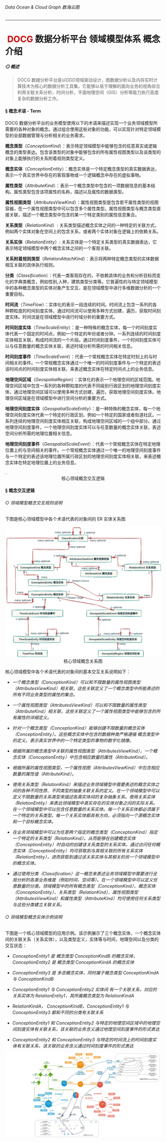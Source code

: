 ###### Data Ocean & Cloud Graph  数海云图

***
# <span style="color:#CE0000;"> DOCG </span>数据分析平台 领域模型体系 概念介绍

##### ◎ 概述 

> DOCG 数据分析平台是以DDD领域驱动设计，图数据分析以及内存实时计算技术为核心的数据分析工具集。它能够以易于理解的面向业务的视角综合利用关联关系分析，时间分析，平面地理空间（GIS）分析等能力执行高度复杂的数据分析工作。



#### § 概念术语 - Term 

DOCG 数据分析平台的业务模型使用以下的术语来描述实现一个业务领域模型所需要的各种对象的概念。通过组合使用这些对象的功能，可以实现针对特定领域模型的全部数据管理与分析相关的业务需求。

**概念类型**（*ConceptionKind*）：表示特定领域模型中能够包含的任意真实或逻辑概念的类型表达。包含该类型的对象中能够包含的所有属性视图类型以及该类型的对象上能够执行的关系附着规则类型定义。

**概念实体**（*ConceptionEntity*）：概念实体是一个特定概念类型的真实数据表达，表示一个真实世界中存在的客观事物或一个逻辑概念中存在的虚拟事物。

**属性类型**（*AttributeKind*）：表示一个概念类型中包含的一项数据信息的基本结构。属性类型包含该项属性的名称，描述以及属性的数据类型。

**属性视图类型**（*AttributesViewKind*）：属性视图类型是包含若干属性类型的视图容器，在一个属性视图类型中可以包含多个属性类型。属性视图类型与概念类型直接关联，描述一个概念类型中包含的某一个特定类别的属性信息集合。

**关系类型**（*RelationKind*）: 关系类型描述概念实体之间的一种特定的关联方式，例如两个实体对象在空间上的包含关系，或者两个实体对象在逻辑上的依赖关系。

**关系实体**（*RelationEntity*）: 关系实体是一个特定关系类型的真实数据表达，它表示特定领域模型中两个概念实体之间的一个客观关联。

**关系附着规则类型**（*RelationAttachKind*）：表示将两种特定概念类型的实体数据相互关联的具体执行规则。

**分类**（*Classification*）：代表一类客观存在的，不依赖具体的业务和分析目标而变化的字典类概念，例如性别,人种，建筑类型分类等。它普遍性的与特定领域模型中的各种概念类型的实体对象产生交互，是在领域模型中进行多维数据分析的一个重要目标。

**时间流**（*TimeFlow*）：实体化的表示一段连续的时间。时间流上包含一系列的各种颗粒度的时间刻度实体，通过时间流可以使用多种方式创建，遍历，获取时间刻度实体。时间流是在领域模型中进行时域分析的重要方式。

**时间刻度实体**（*TimeScaleEntity*）：是一种特殊的概念实体，每一个时间刻度实体代表一个固定的时间点，例如一个特定的年份或者分钟。一系列连续的时间刻度实体相互关联，构成时间流的一个片段。通过时间刻度事件，一个时间刻度实体可以与任意数量的概念实体关联，表述时域分析所需的时间相关信息。

**时间刻度事件**（*TimeScaleEvent*）：代表一个常规概念实体在特定时刻上的与时间相关的事件。一个常规概念实体通过一个唯一的时间刻度事件与一个特定的表述该时间点的时间刻度实体相关联，来表述概念实体在特定时间点上的业务信息。

**地理空间区域**（*GeospatialRegion*）：实体化的表示一个地理空间的区域范围。地理空间区域中包含一系列的各种颗粒度的代表不同级别行政区划的地理空间刻度实体，通过地理空间区域可以使用多种方式创建，遍历，获取地理空间刻度实体。地理空间区域是在领域模型中进行空间分析的重要方式。

**地理空间刻度实体**（*GeospatialScaleEntity*）：是一种特殊的概念实体，每一个地理空间刻度实体代表一个特定的行政区划，例如一个特定的国家或者街道社区。一系列连续的地理空间刻度实体相互关联，构成地理空间区域的一个组中部分。通过地理空间刻度事件，一个地理空间刻度实体可以与任意数量的概念实体关联，表述空间分析所需的地理位置相关信息。

**地理空间刻度事件**（*GeospatialScaleEvent*）：代表一个常规概念实体在特定地理位置上的与空间相关的事件。一个常规概念实体通过一个唯一的地理空间刻度事件与一个特定的表述该地理位置所属行政区划的地理空间刻度实体相关联，来表述概念实体在特定地理位置上的业务信息。

<img src="documentPic/coreRealmScope.jpg" alt="image" style="zoom:12.5%;" />

<center>核心领域概念交互逻辑</center>

#### § 概念交互逻辑 

###### *○ 领域模型概念交互规则说明*

下图是核心领域模型中各个术语代表的对象间的 ER 实体关系图

<img src="documentPic/DOCG-Term-ER.jpg" alt="image" style="zoom:50%;" />

<center>核心领域概念关系图</center>


核心领域模型中各个术语代表的对象间的基本交互关系说明如下：

- *一个概念类型（ConceptionKind）可以和不限数量的属性视图类型（AttributesViewKind）相关联，这些关联定义了一个概念类型中所能表述的所有不同业务类型的属性的集合。*

- *一个属性视图类型（AttributesViewKind）可以和不限数量的属性类型（AttributeKind）相关联，这些关联定义了一个属性视图类型中能够包含的所有属性的详细定义。*

- *针对一个概念类型（ConceptionKind）能够创建不限数量的概念实体（ConceptionEntity）。这些概念实体中包含的数据种类严格遵循 概念类型中的定义。表示真实世界中的一个特定类型的事物的数字化镜像。*

- *根据所属的概念类型中关联的属性视图类型（AttributesViewKind），一个概念实体（ConceptionEntity）中包含相应数量的属性（AttributeKind）。*

- *根据所属的属性视图类型，一个属性视图（AttributesViewKind）中包含相应数量的属性值（AttributeKind）。*

- *使用关系类型（RelationKind）来描述业务领域模型中需要表述的概念实体之间的各种不同性质、不同类型的抽象关联关系的定义。在一个领域模型中可以定义不限数量的关系类型来描述各类实体间的复杂抽象关系。使用关系实体（RelationEntity）来表达领域模型中真实存在的实体对象之间的实际关系。在一个领域模型中可以包含任意数量的关系实体。每一个关系实体都必须属于一个特定的关系类型。每一个关系实体都具有方向，必须指向一个源概念实体和一个目标概念实体。*

- *在业务领域模型中可以为任意两个指定的概念类型（ConceptionKind）指定一个特定的关系类型（RelationKind）。从而能够在创建概念实体（ConceptionEntity）时自动的创建该关系类型的关系实体。通过访问任何概念实体（ConceptionEntity）均可获取到与其相关联的所有关系实体（RelationEntity），进而获取到通过该关系实体与其相关的另一个领域模型中的概念实体。*

- *通过使用分类（Classification）这一概念来表述业务领域模型中需要进行全局分析的各类业务维度（例如时间，空间等）。在一个领域模型中可以定义任意数量的分类。领域模型中的所有概念类型（ConceptionKind）、概念实体（ConceptionEntity）、关系类型（RelationKind）、属性视图类型（AttributesViewKind）和属性类型（AttributeKind）均可使用任何关系类型与这些分类建立关联关系。*



###### *○ 领域模型概念实体示例说明*

下图是一个核心领域模型的应用示例。该示例展示了三个概念实体，一个概念实体间的关联关系（关系实体），以及类型定义，实体等与时间，地理空间以及分类的交互状态：

- *ConceptionEntity1 是 概念类型 ConceptionKindB 的概念实体，ConceptionEntity2  是 概念类型  ConceptionKindA 的概念实体*

- *ConceptionEntity3 是 多态概念实体，同时属于概念类型  ConceptionKindA  与 ConceptionKindB*

- *ConceptionEntity1 与 ConceptionEntity2 实体间 有一个关联关系，对应的关系实体为 RelationEntity1，其所属概念类型为 RelationKindA*

- *RelationKindA， ConceptionKindB，ConceptionEntity1 与 ConceptionEntity3  都和不同的分类有关联关系*

- *ConceptionEntity1 和 ConceptionEntity2 与特定的地理空间区域中的地理空间刻度实体有关联关系，该关联的业务含义通过地理空间刻度事件的形式表达*

- *ConceptionEntity2 和 ConceptionEntity3 与特定的时间流上的时间刻度实体有关联关系，该关联的业务含义通过时间刻度事件的形式表达*

  

<img src="documentPic/conceptionEntitiesExample.jpg" alt="image" />

